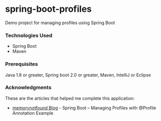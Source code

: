 # spring-boot-profiles
Demo project for managing profiles using Spring Boot

### Technologies Used
* Spring Boot
* Maven

### Prerequisites
Java 1.8 or greater, Spring boot 2.0 or greater, Maven, IntelliJ or Eclipse

### Acknowledgments
These are the articles that helped me complete this application:
* [memorynotfound Blog](https://memorynotfound.com/spring-boot-managing-profiles-profile-annotation-example/) - Spring Boot – Managing Profiles with @Profile Annotation Example